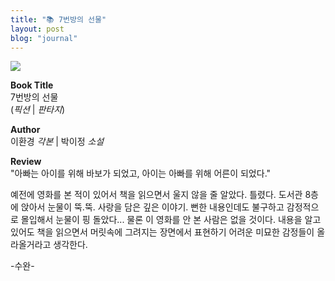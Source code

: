 ```yaml
---
title: "📚 7번방의 선물"
layout: post
blog: "journal"
---
```


![](/assets/.jpeg)

**Book Title**   
7번방의 선물      
(_픽션_ | _판타지_)

**Author**   
이환경 _각본_ | 박이정 _소설_

**Review**   
"아빠는 아이를 위해 바보가 되었고, 아이는 아빠를 위해 어른이 되었다."   

예전에 영화를 본 적이 있어서 책을 읽으면서 울지 않을 줄 알았다. 틀렸다. 도서관 8층에 앉아서 눈물이 뚝.뚝. 사랑을 담은 깊은 이야기. 뻔한 내용인데도 불구하고 감정적으로 몰입해서 눈물이 핑 돌았다... 
물론 이 영화를 안 본 사람은 없을 것이다. 내용을 알고 있어도 책을 읽으면서 머릿속에 그려지는 장면에서 표현하기 어려운 미묘한 감정들이 올라올거라고 생각한다.

-수완-

